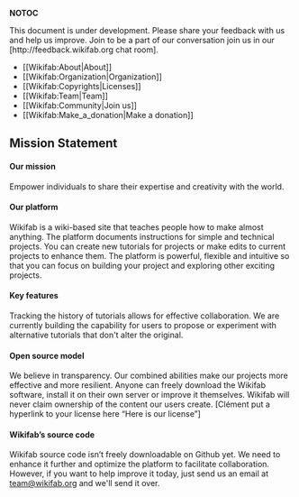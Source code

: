 __NOTOC__
<div class="alert alert-info">
This document is under development. Please share your feedback with us and help us improve. Join to be a part of our conversation join us in our [http://feedback.wikifab.org chat room]. 
</div>
<div class="row">
<div class="col-md-4 col-sm-12 col-xs-12 static-pages-menu">
<ul>
<li>[[Wikifab:About|About]]</li>
<li>[[Wikifab:Organization|Organization]]</li>
<li>[[Wikifab:Copyrights|Licenses]]</li>
<li>[[Wikifab:Team|Team]]</li>
<li>[[Wikifab:Community|Join us]]</li>
<li>[[Wikifab:Make_a_donation|Make a donation]]</li>
</ul>
</div>
<div class="col-md-8 col-sm-12 col-xs-12">
<h2 class="contribuer-subtitle-first">Mission Statement</h2>

<h4>Our mission</h4>

Empower individuals to share their expertise and creativity with the world.

<h4>Our platform</h4>

Wikifab is a wiki-based site that teaches people how to make almost anything. The platform documents instructions for simple and technical projects.  You can create new tutorials for projects or make edits to current projects to enhance them. The platform is powerful, flexible and intuitive so that you can focus on building your project and exploring other exciting projects.


<h4>Key features</h4>

Tracking the history of tutorials allows for effective collaboration. We are currently building the capability for users to propose or experiment with alternative tutorials that don't alter the original.


<h4>Open source model</h4>

We believe in transparency. Our combined abilities make our projects more effective and more resilient.  Anyone can freely download the Wikifab software, install it on their own server or improve it themselves. Wikifab will never claim ownership of the content our users create. [Clément put a hyperlink to your license here “Here is our license”]


<h4> Wikifab’s source code</h4>

Wikifab source code isn’t freely downloadable on Github yet. We need to enhance it further and optimize the platform to facilitate collaboration. However, if you want to help improve it today, just send us an email at team@wikifab.org and we'll send it over.
</div>
</div>
